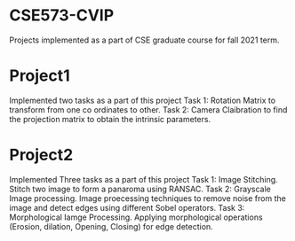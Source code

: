 # CSE573-CVIP
Projects implemented as a part of CSE graduate course for fall 2021 term. 

# Project1
Implemented two tasks as a part of this project
Task 1: Rotation Matrix to transform from one co ordinates to other.
Task 2: Camera Claibration to find the projection matrix to obtain the intrinsic parameters.

# Project2
Implemented Three tasks as a part of this project
Task 1: Image Stitching. Stitch two image to form a panaroma using RANSAC.
Task 2: Grayscale Image processing. Image proecessing techniques to remove noise from the image and detect edges using different Sobel operators.
Task 3: Morphological Iamge Processing. Applying morphological operations (Erosion, dilation, Opening, Closing) for edge detection.
